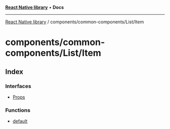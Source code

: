 [**React Native library**](../../../../index.md) • **Docs**

***

[React Native library](../../../../modules.md) / components/common-components/List/Item

# components/common-components/List/Item

## Index

### Interfaces

- [Props](interfaces/Props.md)

### Functions

- [default](functions/default.md)
